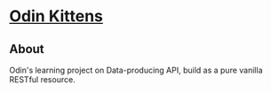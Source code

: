 # [Odin Kittens](https://www.theodinproject.com/courses/ruby-on-rails/lessons/apis?ref=lnav#project-1-building-a-simple-kittens-api)

## About
Odin's learning project on Data-producing API, build as a pure vanilla RESTful resource.
